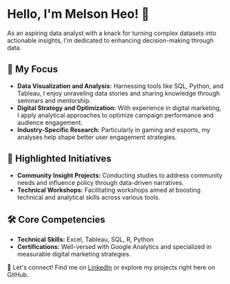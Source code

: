 # Hello, I'm Melson Heo! 👋

As an aspiring data analyst with a knack for turning complex datasets into actionable insights, I'm dedicated to enhancing decision-making through data.

## 🌟 My Focus
- **Data Visualization and Analysis:** Harnessing tools like SQL, Python, and Tableau, I enjoy unraveling data stories and sharing knowledge through seminars and mentorship.
- **Digital Strategy and Optimization:** With experience in digital marketing, I apply analytical approaches to optimize campaign performance and audience engagement.
- **Industry-Specific Research:** Particularly in gaming and esports, my analyses help shape better user engagement strategies.

## 🎯 Highlighted Initiatives
- **Community Insight Projects:** Conducting studies to address community needs and influence policy through data-driven narratives.
- **Technical Workshops:** Facilitating workshops aimed at boosting technical and analytical skills across various tools.

## 🛠 Core Competencies
- **Technical Skills:** Excel, Tableau, SQL, R, Python
- **Certifications:** Well-versed with Google Analytics and specialized in measurable digital marketing strategies.

🔗 Let's connect! Find me on [LinkedIn](linkedin.com/in/melson-heo) or explore my projects right here on GitHub.

